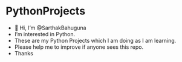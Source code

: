 # PythonProjects
- 👋 Hi, I’m @SarthakBahuguna
- I’m interested in Python.
- These are my Python Projects which I am doing as I am learning.
- Please help me to improve if anyone sees this repo.
- Thanks

